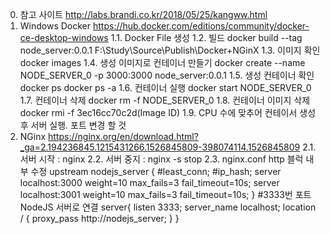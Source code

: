 0.  참고 사이트
    http://labs.brandi.co.kr/2018/05/25/kangww.html
1.  Windows Docker
    https://hub.docker.com/editions/community/docker-ce-desktop-windows
    1.1. Docker File 생성
    1.2. 빌드
    docker build --tag node_server:0.0.1 F:\Study\Source\Publish\Docker+NGinX
    1.3. 이미지 확인
    docker images
    1.4. 생성 이미지로 컨테이너 만들기
    docker create --name NODE_SERVER_0 -p 3000:3000 node_server:0.0.1
    1.5. 생성 컨테이너 확인
    docker ps
    docker ps -a
    1.6. 컨테이너 실행
    docker start NODE_SERVER_0
    1.7. 컨테이너 삭제
    docker rm -f NODE_SERVER_0
    1.8. 컨테이너 이미지 삭제
    docker rmi -f 3ec16cc70c2d(Image ID)
    1.9. CPU 수에 맞추어 컨테이서 생성 후 서버 실행. 포트 변경 할 것
2.  NGinx
    https://nginx.org/en/download.html?_ga=2.194236845.1215431266.1526845809-398074114.1526845809
    2.1. 서버 시작 : nginx
    2.2. 서버 중지 : nginx -s stop
    2.3. nginx.conf
    http 블럭 내부 수정
    upstream nodejs_server {
    #least_conn;
    #ip_hash;
    server localhost:3000 weight=10 max_fails=3 fail_timeout=10s;
    server localhost:3001 weight=10 max_fails=3 fail_timeout=10s;
    }
    #3333번 포트 NodeJS 서버로 연결
    server{
    listen 3333;
    server_name localhost;
    location / {
    proxy_pass http://nodejs_server;
    }
    }
